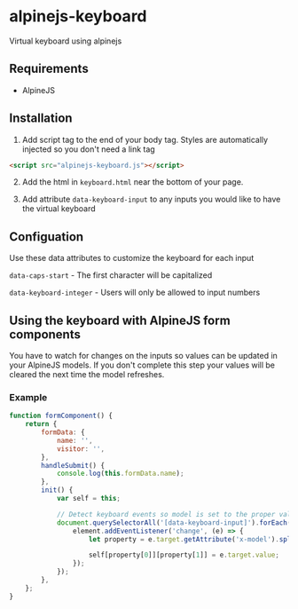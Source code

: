 # alpinejs-keyboard

Virtual keyboard using alpinejs

## Requirements

-   AlpineJS

## Installation

1. Add script tag to the end of your body tag. Styles are automatically injected so you don't need a link tag

```html
<script src="alpinejs-keyboard.js"></script>
```

2. Add the html in `keyboard.html` near the bottom of your page.

3. Add attribute `data-keyboard-input` to any inputs you would like to have the virtual keyboard

## Configuation

Use these data attributes to customize the keyboard for each input

`data-caps-start` - The first character will be capitalized

`data-keyboard-integer` - Users will only be allowed to input numbers

## Using the keyboard with AlpineJS form components

You have to watch for changes on the inputs so values can be updated in your AlpineJS models. If you don't complete this step your values will be cleared the next time the model refreshes.

### Example

```js
function formComponent() {
    return {
        formData: {
            name: '',
            visitor: '',
        },
        handleSubmit() {
            console.log(this.formData.name);
        },
        init() {
            var self = this;

            // Detect keyboard events so model is set to the proper value
            document.querySelectorAll('[data-keyboard-input]').forEach((element) => {
                element.addEventListener('change', (e) => {
                    let property = e.target.getAttribute('x-model').split('.');

                    self[property[0]][property[1]] = e.target.value;
                });
            });
        },
    };
}
```
